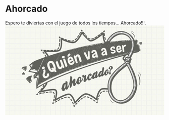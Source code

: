 # Ahorcado

Espero te diviertas con el juego de todos los tiempos... Ahorcado!!!.
![Game Logo](img/ahorcado.jpg)
